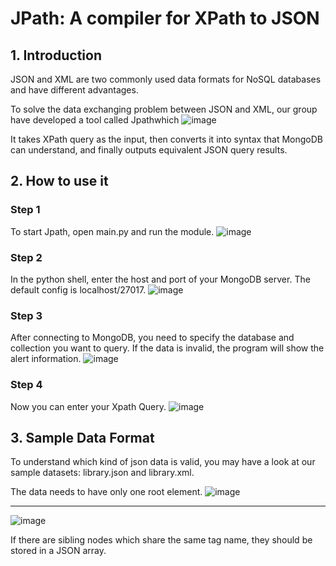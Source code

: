 
# JPath: A compiler for XPath to JSON





## 1. Introduction

JSON and XML are two commonly used data formats for NoSQL databases and have different advantages. 

To solve the data exchanging problem between JSON and XML, our group have developed a tool called Jpathwhich 
![image](https://user-images.githubusercontent.com/50799916/162623892-1f5b6e99-8d21-4605-ab55-f976baf5b034.png)

It takes XPath query as the input, then converts it into syntax that MongoDB can understand, and finally outputs equivalent JSON query results.


## 2. How to use it 

### Step 1

To start Jpath, open main.py and run the module.
![image](https://user-images.githubusercontent.com/50799916/162624412-b3361c44-5a50-4c35-a21e-c51d2d5e9a75.png)


### Step 2
In the python shell, enter the host and port of your MongoDB server. 
The default config is localhost/27017.
![image](https://user-images.githubusercontent.com/50799916/162624430-b9bbc5ba-c96a-4a56-b0b9-96211d69190d.png)

### Step 3

After connecting to MongoDB, you need to specify the database and collection you want to query.
If the data is invalid, the program will show the alert information.
![image](https://user-images.githubusercontent.com/50799916/162624461-a4bb265f-e8ab-472a-974a-97ee6528e8fb.png)

### Step 4

Now you can enter your Xpath Query.
![image](https://user-images.githubusercontent.com/50799916/162624185-829ae1f4-7a76-4d19-8e7b-5091b5789aa0.png)

## 3. Sample Data Format 

To understand which kind of json data is valid, you may have a look at our sample datasets: library.json and library.xml.  

The data needs to have only one root element. 
![image](https://user-images.githubusercontent.com/50799916/162624793-a6e402eb-d2fa-4d1b-9f64-97b10d1e00f5.png)

---
![image](https://user-images.githubusercontent.com/50799916/162624854-fb805589-0ccb-475e-a98c-8c83e057db11.png)


If there are sibling nodes which share the same tag name, they should be stored in a JSON array.




